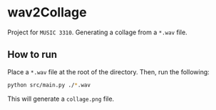 # wav2Collage

Project for `MUSIC 3310`.  Generating a collage from a `*.wav` file.

## How to run

Place a `*.wav` file at the root of the directory.  Then, run the following:

```bash
python src/main.py ./*.wav
```

This will generate a `collage.png` file.

